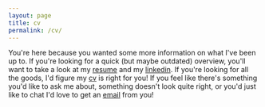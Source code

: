 ```yaml
---
layout: page
title: cv
permalink: /cv/
---
```


You're here because you wanted some more information on what I've been up to. If you're looking for a quick (but maybe outdated) overview, you'll want to take a look at my [resume](https://www.dropbox.com/s/vb0dnqqhgaiv7ku/arani-resume-2016.pdf?dl=0) and my [linkedin](https://www.linkedin.com/in/aranibatta). If you're looking for all the goods, I'd figure my [cv](/fullcv) is right for you! If you feel like there's something you'd like to ask me about, something doesn't look quite right, or you'd just like to chat I'd love to get an [email](mailto:aranibatta@berkeley.edu) from you!